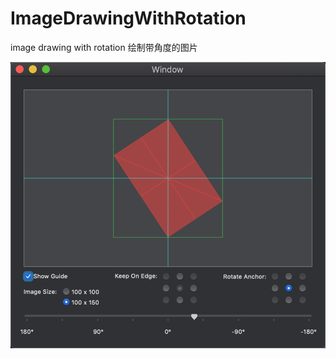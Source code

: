# ImageDrawingWithRotation
image drawing with rotation
绘制带角度的图片

![image.png](https://github.com/youusername/ImageDrawingWithRotation/blob/master/image.png)



